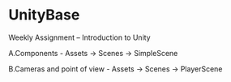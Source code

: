 # UnityBase

Weekly Assignment – ​​Introduction to Unity

A.Components - Assets -> Scenes -> SimpleScene

B.Cameras and point of view - Assets -> Scenes -> PlayerScene

